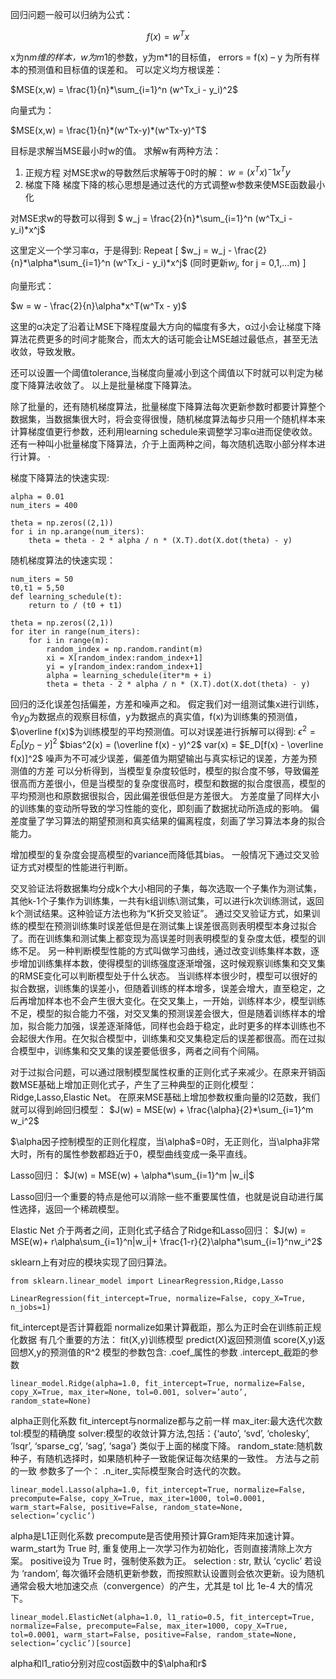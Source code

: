 
<script type="text/javascript" src="http://cdn.mathjax.org/mathjax/latest/MathJax.js?config=default"></script>

回归问题一般可以归纳为公式：


$$f(x) = w^Tx$$

x为n*m维的样本，w为m*1的参数，y为m*1的目标值，
errors = f(x) – y 为所有样本的预测值和目标值的误差和。
可以定义均方根误差：


$MSE(x,w) = \frac{1}{n}*\sum_{i=1}^n (w^Tx_i - y_i)^2$

向量式为：

$MSE(x,w) = \frac{1}{n}*(w^Tx-y)*(w^Tx-y)^T$

目标是求解当MSE最小时w的值。
求解w有两种方法：
 1. 正规方程
    对MSE求w的导数然后求解等于0时的解：
    $w = (x^Tx)^-1x^Ty$
 2. 梯度下降
    梯度下降的核心思想是通过迭代的方式调整w参数来使MSE函数最小化


对MSE求w的导数可以得到
$ w_j = \frac{2}{n}*\sum_{i=1}^n (w^Tx_i - y_i)*x^j$

这里定义一个学习率α，于是得到:
                 Repeat [
                    $w_j = w_j - \frac{2}{n}*\alpha*\sum_{i=1}^n (w^Tx_i - y_i)*x^j$
                    (同时更新$w_j$,
                    for j = 0,1,...m)
                ]

向量形式：

$w = w - \frac{2}{n}\alpha*x^T(w^Tx - y)$

这里的α决定了沿着让MSE下降程度最大方向的幅度有多大，α过小会让梯度下降算法花费更多的时间才能聚合，而太大的话可能会让MSE越过最低点，甚至无法收敛，导致发散。


还可以设置一个阈值tolerance,当梯度向量减小到这个阈值以下时就可以判定为梯度下降算法收敛了。
以上是批量梯度下降算法。


除了批量的，还有随机梯度算法，批量梯度下降算法每次更新参数时都要计算整个数据集，当数据集很大时，将会变得很慢，随机梯度算法每步只用一个随机样本来计算梯度值更行参数，还利用learning schedule来调整学习率α进而促使收敛。
还有一种叫小批量梯度下降算法，介于上面两种之间，每次随机选取小部分样本进行计算。
·

梯度下降算法的快速实现:

```
alpha = 0.01
num_iters = 400

theta = np.zeros((2,1))
for i in np.arange(num_iters):
    theta = theta - 2 * alpha / n * (X.T).dot(X.dot(theta) - y)
```

随机梯度算法的快速实现：
```
num_iters = 50
t0,t1 = 5,50
def learning_schedule(t):
    return to / (t0 + t1)

theta = np.zeros((2,1))
for iter in range(num_iters):
    for i in range(m):
        random_index = np.random.randint(m)
        xi = X[random_index:random_index+1]
        yi = y[random_index:random_index+1]
        alpha = learning_schedule(iter*m + i)
        theta = theta - 2 * alpha / n * (X.T).dot(X.dot(theta) - y)
```

回归的泛化误差包括偏差，方差和噪声之和。
假定我们对一组测试集x进行训练，令$y_D$为数据点的观察目标值，y为数据点的真实值，f(x)为训练集的预测值，$\overline f(x)$为训练模型的平均预测值。可以对误差进行拆解可以得到:
$\epsilon^2 = E_D[y_D - y]^2$
$bias^2(x) = (\overline f(x) - y)^2$
var(x) = $E_D[f(x) - \overline f(x)]^2$
噪声为不可减少误差，偏差值为期望输出与真实标记的误差，方差为预测值的方差
可以分析得到，当模型复杂度较低时，模型的拟合度不够，导致偏差很高而方差很小，但是当模型的复杂度很高时，模型和数据的拟合度很高，模型的平均预测也和原数据很拟合，因此偏差很低但是方差很大。
方差度量了同样大小的训练集的变动所导致的学习性能的变化，即刻画了数据扰动所造成的影响。
偏差度量了学习算法的期望预测和真实结果的偏离程度，刻画了学习算法本身的拟合能力。


增加模型的复杂度会提高模型的variance而降低其bias。
一般情况下通过交叉验证方式对模型的性能进行判断。

交叉验证法将数据集均分成k个大小相同的子集，每次选取一个子集作为测试集，其他k-1个子集作为训练集，一共有k组训练\测试集，可以进行k次训练测试，返回k个测试结果。这种验证方法也称为“K折交叉验证”。
通过交叉验证方式，如果训练的模型在预测训练集时误差低但是在测试集上误差很高则表明模型本身过拟合了。而在训练集和测试集上都变现为高误差时则表明模型的复杂度太低，模型的训练不足。
另一种判断模型性能的方式叫做学习曲线，通过改变训练集样本数，逐步增加训练集样本数，使得模型的训练强度逐渐增强，这时候观察训练集和交叉集的RMSE变化可以判断模型处于什么状态。
当训练样本很少时，模型可以很好的拟合数据，训练集的误差小，但随着训练的样本增多，误差会增大，直至稳定，之后再增加样本也不会产生很大变化。在交叉集上，一开始，训练样本少，模型训练不足，模型的拟合能力不强，对交叉集的预测误差会很大，但是随着训练样本的增加，拟合能力加强，误差逐渐降低，同样也会趋于稳定，此时更多的样本训练也不会起很大作用。在欠拟合模型中，训练集和交叉集稳定后的误差都很高。而在过拟合模型中，训练集和交叉集的误差要低很多，两者之间有个间隔。


对于过拟合问题，可以通过限制模型属性权重的正则化式子来减少。在原来开销函数MSE基础上增加正则化式子，产生了三种典型的正则化模型：Ridge,Lasso,Elastic Net。
在原来MSE基础上增加参数权重向量的l2范数，我们就可以得到岭回归模型：
$J(w) = MSE(w) + \frac{\alpha}{2}*\sum_{i=1}^m w_i^2$

$\alpha因子控制模型的正则化程度，当\alpha$=0时，无正则化，当\alpha非常大时，所有的属性参数都趋近于0，模型曲线变成一条平直线。


Lasso回归：
$J(w) = MSE(w) + \alpha*\sum_{i=1}^m |w_i|$

Lasso回归一个重要的特点是他可以消除一些不重要属性值，也就是说自动进行属性选择，返回一个稀疏模型。


Elastic Net 介于两者之间，正则化式子结合了Ridge和Lasso回归：
$J(w) = MSE(w)+ r\alpha\sum_{i=1}^n|w_i|+ \frac{1-r}{2}\alpha*\sum_{i=1}^nw_i^2$

sklearn上有对应的模块实现了回归算法。
```
from sklearn.linear_model import LinearRegression,Ridge,Lasso
```

```
LinearRegression(fit_intercept=True, normalize=False, copy_X=True, n_jobs=1)
```
fit_intercept是否计算截距
normalize如果计算截距，那么为正时会在训练前正规化数据
有几个重要的方法：
fit(X,y)训练模型
predict(X)返回预测值
score(X,y)返回想X,y的预测值的R^2
模型的参数包含:
.coef_属性的参数
.intercept_截距的参数


```
linear_model.Ridge(alpha=1.0, fit_intercept=True, normalize=False, copy_X=True, max_iter=None, tol=0.001, solver=’auto’, random_state=None)
```
alpha正则化系数
fit_intercept与normalize都与之前一样
max_iter:最大迭代次数
tol:模型的精确度
solver:模型的收敛计算方法,包括：{‘auto’, ‘svd’, ‘cholesky’, ‘lsqr’, ‘sparse_cg’, ‘sag’, ‘saga’}
类似于上面的梯度下降。
random_state:随机数种子，有随机选择时，如果随机种子一致能保证每次结果的一致性。
方法与之前的一致
参数多了一个：
.n_iter_实际模型聚合时迭代的次数。



```
linear_model.Lasso(alpha=1.0, fit_intercept=True, normalize=False, precompute=False, copy_X=True, max_iter=1000, tol=0.0001, warm_start=False, positive=False, random_state=None, selection=’cyclic’)
```
alpha是L1正则化系数
precompute是否使用预计算Gram矩阵来加速计算。
warm_start为 True 时, 重复使用上一次学习作为初始化，否则直接清除上次方案。
positive设为 True 时，强制使系数为正。
selection : str, 默认 ‘cyclic’
若设为 ‘random’, 每次循环会随机更新参数，而按照默认设置则会依次更新。设为随机通常会极大地加速交点（convergence）的产生，尤其是 tol 比 1e-4 大的情况下。

```
linear_model.ElasticNet(alpha=1.0, l1_ratio=0.5, fit_intercept=True, normalize=False, precompute=False, max_iter=1000, copy_X=True, tol=0.0001, warm_start=False, positive=False, random_state=None, selection=’cyclic’)[source]
```
alpha和l1_ratio分别对应cost函数中的$\alpha和r$
